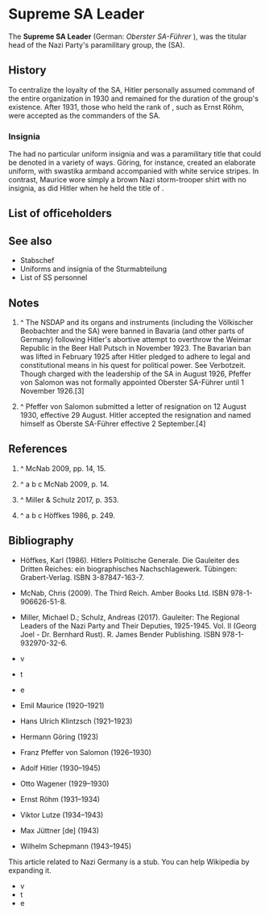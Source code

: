 # Supreme SA Leader



The **Supreme SA Leader**  (German: *Oberster SA-Führer* ), was the titular head of the Nazi Party's paramilitary group, the  (SA).

## History

To centralize the loyalty of the SA, Hitler personally assumed command of the entire organization in 1930 and remained  for the duration of the group's existence. After 1931, those who held the rank of , such as Ernst Röhm, were accepted as the commanders of the SA.

### Insignia

The  had no particular uniform insignia and was a paramilitary title that could be denoted in a variety of ways. Göring, for instance, created an elaborate uniform, with swastika armband accompanied with white service stripes. In contrast, Maurice wore simply a brown Nazi storm-trooper shirt with no insignia, as did Hitler when he held the title of .

## List of officeholders

## See also

 - Stabschef
 - Uniforms and insignia of the Sturmabteilung
 - List of SS personnel

## Notes

 1. ^ The NSDAP and its organs and instruments (including the Völkischer Beobachter and the SA) were banned in Bavaria (and other parts of Germany) following Hitler's abortive attempt to overthrow the Weimar Republic in the Beer Hall Putsch in November 1923. The Bavarian ban was lifted in February 1925 after Hitler pledged to adhere to legal and constitutional means in his quest for political power. See Verbotzeit. Though charged with the leadership of the SA in August 1926, Pfeffer von Salomon was not formally appointed Oberster SA-Führer until 1 November 1926.[3]

 2. ^ Pfeffer von Salomon submitted a letter of resignation on 12 August 1930, effective 29 August. Hitler accepted the resignation and named himself as Oberste SA-Führer effective 2 September.[4]


## References

 1. ^ McNab 2009, pp. 14, 15.

 2. ^ a b c McNab 2009, p. 14.

 3. ^ Miller & Schulz 2017, p. 353.

 4. ^ a b c Höffkes 1986, p. 249.


## Bibliography

 - Höffkes, Karl (1986). Hitlers Politische Generale. Die Gauleiter des Dritten Reiches: ein biographisches Nachschlagewerk. Tübingen: Grabert-Verlag. ISBN 3-87847-163-7.
 - McNab, Chris (2009). The Third Reich. Amber Books Ltd. ISBN 978-1-906626-51-8.
 - Miller, Michael D.; Schulz, Andreas (2017). Gauleiter: The Regional Leaders of the Nazi Party and Their Deputies, 1925-1945. Vol. II (Georg Joel - Dr. Bernhard Rust). R. James Bender Publishing. ISBN 978-1-932970-32-6.

 - v
 - t
 - e

 - Emil Maurice (1920–1921)
 - Hans Ulrich Klintzsch (1921–1923)
 - Hermann Göring (1923)
 - Franz Pfeffer von Salomon (1926–1930)
 - Adolf Hitler (1930–1945)

 - Otto Wagener (1929–1930)
 - Ernst Röhm (1931–1934)
 - Viktor Lutze (1934–1943)
 - Max Jüttner [de] (1943)
 - Wilhelm Schepmann (1943–1945)



This article related to Nazi Germany is a stub. You can help Wikipedia by expanding it.
 - v
 - t
 - e

